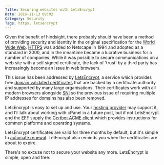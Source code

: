 ```yaml
---
Title: Securing websites with LetsEncrypt
Date: 2016-11-13 09:02
Category: Security
Tags: https, letsencrypt
---
```


Given the benefit of hindsight, there probably should have been a method of providing security and identity in the original specification for the [World Wide Web][537ef69b]. [HTTPS][376fb81e] was added to Netscape in 1994 and adopted as a standard in 2000, and in the meantime became a lucrative business for a number of companies. While it was possible to secure communications on a web site with a self signed certificate, the lack of 'trust' by a third party has increasingly become an issue in web browsers.

This issue has been addressed by [LetsEncrypt][1e8cc30c], a service which provides free [domain validated certificates][4f3fd40d] that are backed by a certificate authority and supported by many large organisations. Their certificates work with all modern browsers alongside [SNI][09d86c58] so the previous issue of requiring multiple IP addresses for domains has also been removed.

LetsEncrypt is easy to set up and use. Your [hosting provider][6228ff4e] may support it, and I'll talk about working with cPanel in a future post, but if not LetsEncrypt and the [EFF][918941a1] supply the [Certbot ACME client][45cba73a] which provides instructions for common platforms and operating systems.

LetsEncrypt certificates are valid for three months by default, but it's simple to [automate renewal][6489f8cb]. LetEncrypt also reminds you when the certificates are about to expire.

There's no excuse not to secure your website any more. LetsEncrypt is simple, open and free.

[537ef69b]: http://webfoundation.org/about/vision/history-of-the-web/ "World Wide Web"
[376fb81e]: https://en.wikipedia.org/wiki/HTTPS "HTTPS"
[1e8cc30c]: https://letsencrypt.org "LetsEncrypt"
[4f3fd40d]: https://en.wikipedia.org/wiki/Domain-validated_certificate "Domain validated certificates"
[09d86c58]: https://en.wikipedia.org/wiki/Server_Name_Indication "SNI"
[6228ff4e]: https://community.letsencrypt.org/t/web-hosting-who-support-lets-encrypt/6920 "hosting provider"
[918941a1]: https://eff.org "Electronic Frontier Foundation"
[45cba73a]: https://certbot.eff.org/ "Certbot ACME client"
[6489f8cb]: https://certbot.eff.org/docs/using.html#renewal "certbot renewal"
